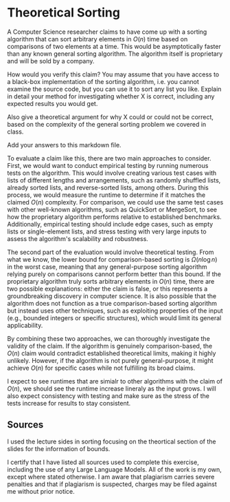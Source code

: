 # Theoretical Sorting

A Computer Science researcher claims to have come up with a sorting algorithm
that can sort arbitrary elements in $O(n)$ time based on comparisons of two
elements at a time. This would be asymptotically faster than any known general
sorting algorithm. The algorithm itself is proprietary and will be sold by a
company.

How would you verify this claim? You may assume that you have access to a
black-box implementation of the sorting algorithm, i.e. you cannot examine the
source code, but you can use it to sort any list you like. Explain in detail
your method for investigating whether X is correct, including any expected
results you would get.

Also give a theoretical argument for why X could or could not be correct, based
on the complexity of the general sorting problem we covered in class.

Add your answers to this markdown file.

To evaluate a claim like this, there are two main approaches to consider. First, we would want to conduct empirical testing by running numerous tests on the algorithm. This would involve creating various test cases with lists of different lengths and arrangements, such as randomly shuffled lists, already sorted lists, and reverse-sorted lists, among others. During this process, we would measure the runtime to determine if it matches the claimed $O(n)$ complexity. For comparison, we could use the same test cases with other well-known algorithms, such as QuickSort or MergeSort, to see how the proprietary algorithm performs relative to established benchmarks. Additionally, empirical testing should include edge cases, such as empty lists or single-element lists, and stress testing with very large inputs to assess the algorithm's scalability and robustness.

The second part of the evaluation would involve theoretical testing. From what we know, the lower bound for comparison-based sorting is $\Omega(n \log n)$ in the worst case, meaning that any general-purpose sorting algorithm relying purely on comparisons cannot perform better than this bound. If the proprietary algorithm truly sorts arbitrary elements in $O(n)$ time, there are two possible explanations: either the claim is false, or this represents a groundbreaking discovery in computer science. It is also possible that the algorithm does not function as a true comparison-based sorting algorithm but instead uses other techniques, such as exploiting properties of the input (e.g., bounded integers or specific structures), which would limit its general applicability.

By combining these two approaches, we can thoroughly investigate the validity of the claim. If the algorithm is genuinely comparison-based, the $O(n)$ claim would contradict established theoretical limits, making it highly unlikely. However, if the algorithm is not purely general-purpose, it might achieve $O(n)$ for specific cases while not fulfilling its broad claims.

I expect to see runtimes that are simialr to other algorithms with the claim of $O(n)$, we should see the runtime increase lineraly as the input grows. I will also expect consistency with testing and make sure as the stress of the tests increase for results to stay consistent. 

## Sources 
I used the lecture sides in sorting focusing on the theortical section of the slides for the information of bounds. 

I certify that I have listed all sources used to complete this exercise, including the use of any Large Language Models. All of the work is my own, except where stated otherwise. I am aware that plagiarism carries severe penalties and that if plagiarism is suspected, charges may be filed against me without prior notice. 
